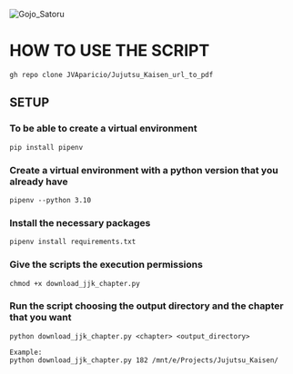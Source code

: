 ![Gojo_Satoru](./images/Gojo_Satoru.png)

# HOW TO USE THE SCRIPT
    gh repo clone JVAparicio/Jujutsu_Kaisen_url_to_pdf

## SETUP

### To be able to create a virtual environment
    pip install pipenv

### Create a virtual environment with a python version that you already have
    pipenv --python 3.10

### Install the necessary packages
    pipenv install requirements.txt

### Give the scripts the execution permissions
    chmod +x download_jjk_chapter.py

### Run the script choosing the output directory and the chapter that you want

    python download_jjk_chapter.py <chapter> <output_directory>
    
    Example:
    python download_jjk_chapter.py 182 /mnt/e/Projects/Jujutsu_Kaisen/